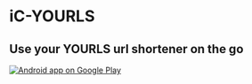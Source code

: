 # iC-YOURLS
## Use your YOURLS url shortener on the go

[<img alt="Android app on Google Play" src="https://developer.android.com/images/brand/en_app_rgb_wo_60.png" />](https://play.google.com/store/apps/details?id=net.inscomers.yourls)
